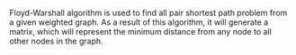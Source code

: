 Floyd-Warshall algorithm is used to find all pair shortest path problem from a given weighted graph. As a result of this algorithm, it will generate a matrix, which will represent the minimum distance from any node to all other nodes in the graph.
